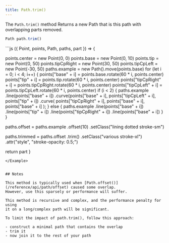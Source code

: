 ```yaml
---
title: Path.trim()
---
```


The `Path.trim()` method Returns a new Path that is this path with overlapping
parts removed.

```js
Path path.trim()
```



<Example caption="Example of the Path.trim() method">
```js
({ Point, points, Path, paths, part }) => {

  points.center = new Point(0, 0)
  points.base = new Point(0, 10)
  points.tip = new Point(0, 50)
  points.tipCpRight = new Point(30, 50)
  points.tipCpLeft = new Point(-30, 50)
  paths.example = new Path().move(points.base)
  for (let i = 0; i < 4; i++) {
    points["base" + i] = points.base.rotate(60 * i, points.center)
    points["tip" + i] = points.tip.rotate(60 * i, points.center)
    points["tipCpRight" + i] = points.tipCpRight.rotate(60 * i, points.center)
    points["tipCpLeft" + i] = points.tipCpLeft.rotate(60 * i, points.center)
    if (i < 2) {
      paths.example
        .line(points["base" + i])
        .curve(points["base" + i], points["tipCpLeft" + i], points["tip" + i])
        .curve(
          points["tipCpRight" + i],
          points["base" + i],
          points["base" + i]
        );
    } else {
      paths.example
        .line(points["base" + i])
        .line(points["tip" + i])
        .line(points["tipCpRight" + i])
        .line(points["base" + i])
    }
  }
  
  paths.offset = paths.example
    .offset(10)
    .setClass("lining dotted stroke-sm")
  
  paths.trimmed = paths.offset
    .trim()
    .setClass("various stroke-xl")
    .attr("style", "stroke-opacity: 0.5;")

  return part
}
```
</Example>


## Notes

This method is typically used when [Path.offset()](/reference/api/path/offset) caused some overlap.
However, use this sparsely or performance will suffer.

This method is recursive and complex, and the performance penalty for using
it on a long/complex path will be significant.

To limit the impact of path.trim(), follow this approach:

- construct a minimal path that contains the overlap
- trim it
- now join it to the rest of your path
